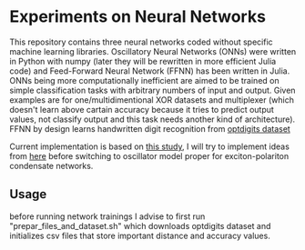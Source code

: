 # Experiments on Neural Networks

This repository contains three neural networks coded without specific machine learning libraries. Oscillatory Neural Networks (ONNs) were written in Python with numpy (later they will be rewritten in more efficient Julia code) and Feed-Forward Neural Network (FFNN) has been written in Julia. ONNs being more computationally inefficient are aimed to be trained on simple classification tasks with arbitrary numbers of input and output. Given examples are for one/multidimentional XOR datasets and multiplexer (which doesn't learn above cartain accuracy because it tries to predict output values, not classify output and this task needs another kind of architecture). FFNN by design learns handwritten digit recognition from [optdigits dataset](https://archive.ics.uci.edu/dataset/80/optical+recognition+of+handwritten+digits)

Current implementation is based on [this study](https://arxiv.org/abs/2402.08579), I will try to implement ideas from [here](https://arxiv.org/abs/2311.03260) before switching to oscillator model proper for exciton-polariton condensate networks.

## Usage

before running network trainings I advise to first run "prepar_files_and_dataset.sh" which downloads optdigits dataset and initializes csv files that store important distance and accuracy values.
